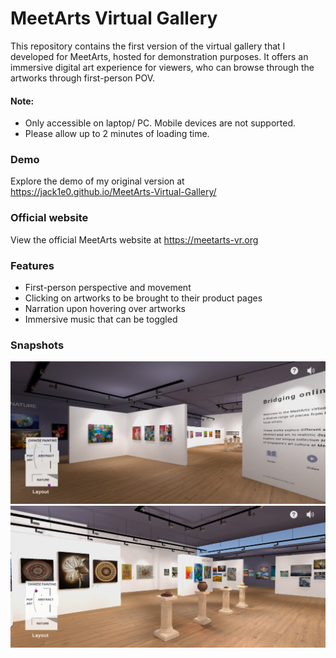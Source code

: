 # MeetArts Virtual Gallery
This repository contains the first version of the virtual gallery that I developed for MeetArts, hosted for demonstration purposes. It offers an immersive digital art experience for viewers, who can browse through the artworks through first-person POV. <br>

#### Note:
* Only accessible on laptop/ PC. Mobile devices are not supported.
* Please allow up to 2 minutes of loading time.

### Demo
Explore the demo of my original version at https://jack1e0.github.io/MeetArts-Virtual-Gallery/

### Official website
View the official MeetArts website at https://meetarts-vr.org

### Features
* First-person perspective and movement
* Clicking on artworks to be brought to their product pages
* Narration upon hovering over artworks
* Immersive music that can be toggled

### Snapshots
![snapshot 1](images/snapshot1.jpg)
![snapshot 2](images/snapshot2.jpg)
